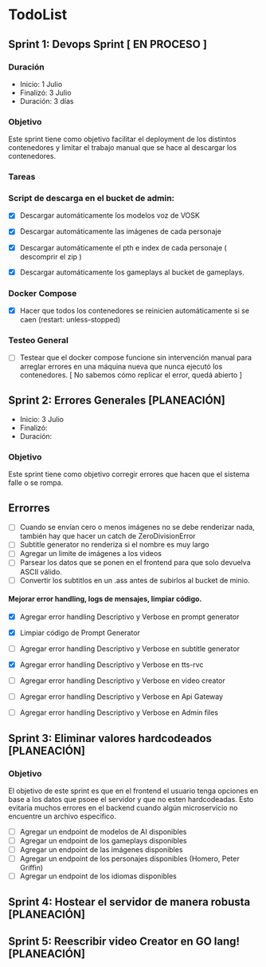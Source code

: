 # TodoList

## Sprint 1: Devops Sprint [ EN PROCESO ]

### Duración

- Inicio: 1 Julio
- Finalizó: 3 Julio 
- Duración: 3 días

### Objetivo
Este sprint tiene como objetivo facilitar el deployment de los distintos contenedores y limitar el trabajo manual que se hace al descargar los contenedores.

### Tareas

### Script de descarga en el bucket de admin:
- [x] Descargar automáticamente los modelos voz de VOSK
- [x] Descargar automáticamente las imágenes de cada personaje
- [x] Descargar automáticamente el pth e index de cada personaje ( descomprir el zip )
- [x] Descargar automáticamente los gameplays al bucket de gameplays.


### Docker Compose
- [x] Hacer que todos los contenedores se reinicien automáticamente si se caen  (restart: unless-stopped)

### Testeo General
- [ ] Testear que el docker compose funcione sin intervención manual para arreglar errores en una máquina nueva que nunca ejecutó los contenedores. [ No sabemos cómo replicar el error, quedá abierto ]

## Sprint 2: Errores Generales [PLANEACIÓN]

- Inicio: 3 Julio
- Finalizó: 
- Duración: 

### Objetivo
Este sprint tiene como objetivo corregir errores que hacen que el sistema falle o se rompa.

## Errorres
- [ ] Cuando se envían cero o menos imágenes no se debe renderizar nada, también hay que hacer un catch de ZeroDivisionError
- [ ] Subtitle generator no renderiza si el nombre es muy largo
- [ ] Agregar un limite de imágenes a los videos
- [ ] Parsear los datos que se ponen en el frontend para que solo devuelva ASCII válido.
- [ ] Convertir los subtitlos en un .ass antes de subirlos al bucket de minio.

#### Mejorar error handling, logs de mensajes, limpiar código.

- [x] Agregar error handling Descriptivo y Verbose en prompt generator
- [x] Limpiar código de Prompt Generator
- [ ] Agregar error handling Descriptivo y Verbose en subtitle generator
- [x] Agregar error handling Descriptivo y Verbose en tts-rvc
- [ ] Agregar error handling Descriptivo y Verbose en video creator
- [ ] Agregar error handling Descriptivo y Verbose en Api Gateway
- [ ] Agregar error handling Descriptivo y Verbose en Admin files


## Sprint 3: Eliminar valores hardcodeados [PLANEACIÓN]

### Objetivo
El objetivo de este sprint es que en el frontend el usuario tenga opciones en base a los datos que psoee el servidor y que no esten hardcodeadas. Esto evitaría muchos errores en el backend cuando algún microservicio no encuentre un archivo especifico. 

- [ ] Agregar un endpoint de modelos de AI disponibles
- [ ] Agregar un endpoint de los gameplays disponibles
- [ ] Agregar un endpoint de las imágenes disponibles
- [ ] Agregar un endpoint de los personajes disponibles (Homero, Peter Griffin)
- [ ] Agregar un endpoint de los idiomas disponibles

## Sprint 4: Hostear el servidor de manera robusta [PLANEACIÓN]

## Sprint 5: Reescribir video Creator en GO lang! [PLANEACIÓN]

